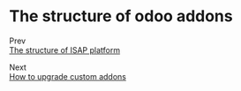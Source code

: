 # The structure of odoo addons

Prev  
[The structure of ISAP platform](theStructureOfIsapPlatform.md)  

Next  
[How to upgrade custom addons](howToUpgradeCustomAddons.md)
